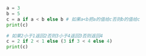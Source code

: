 ```python
a = 3
b = 5
c = a if a < b else b # 如果a<b把a的值给c否则b的值给c
print(c)
```
```python
# 如果2小于1返回2否则3小于4返回3否则返回4
c = 2 if 2 < 1 else (3 if 3 < 4 else 4)
print(c)
```